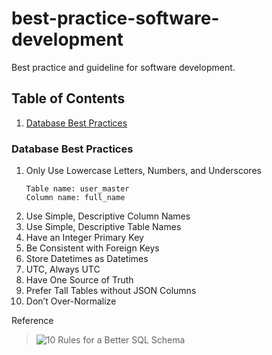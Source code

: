 # best-practice-software-development
Best practice and guideline for software development.

## Table of Contents
1. [Database Best Practices](#database-best-practices)
### Database Best Practices
1. Only Use Lowercase Letters, Numbers, and Underscores
    ```
    Table name: user_master
    Column name: full_name
    ```
2. Use Simple, Descriptive Column Names
3. Use Simple, Descriptive Table Names
4. Have an Integer Primary Key
5. Be Consistent with Foreign Keys
6. Store Datetimes as Datetimes
7. UTC, Always UTC
8. Have One Source of Truth
9. Prefer Tall Tables without JSON Columns
10. Don’t Over-Normalize


Reference
> ![10 Rules for a Better SQL Schema](https://www.sisense.com/blog/better-sql-schema/)
